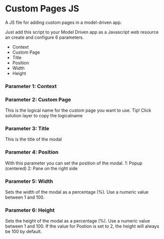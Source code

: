 # Custom Pages JS
A JS file for adding custom pages in a model-driven app.

Just add this script to your Model Driven app as a Javascript web resource an create and configure 6 parameters.

* Context
* Custom Page
* Title
* Position
* Width
* Height

### Parameter 1: Context

### Parameter 2: Custom Page
This is the logical name for the custom page you want to use. 
Tip! Click solution layer to copy the logicalname

### Parameter 3: Title
This is the title of the modal

### Parameter 4: Position
With this parameter you can set the position of the modal. 
1: Popup (centered)
2: Pane on the right side

### Parameter 5: Width
Sets the width of the modal as a percentage (%). Use a numeric value between 1 and 100. 

### Parameter 6: Height
Sets the height of the modal as a percentage (%). Use a numeric value between 1 and 100. 
If the value for Postion is set to 2, the height will always be 100 by default. 



